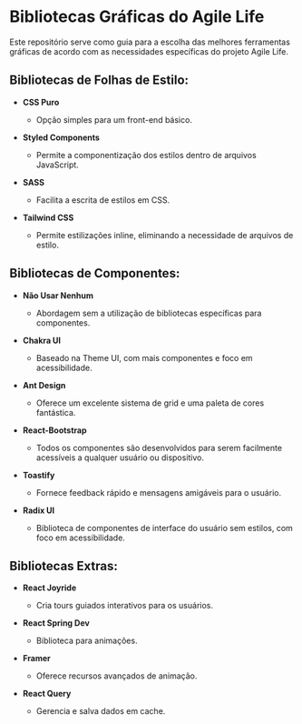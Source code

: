 # Bibliotecas Gráficas do Agile Life

Este repositório serve como guia para a escolha das melhores ferramentas gráficas de acordo com as necessidades específicas do projeto Agile Life.

## Bibliotecas de Folhas de Estilo:
- **CSS Puro**
  - Opção simples para um front-end básico.

- **Styled Components**
  - Permite a componentização dos estilos dentro de arquivos JavaScript.

- **SASS**
  - Facilita a escrita de estilos em CSS.

- **Tailwind CSS**
  - Permite estilizações inline, eliminando a necessidade de arquivos de estilo.

## Bibliotecas de Componentes:
- **Não Usar Nenhum**
  - Abordagem sem a utilização de bibliotecas específicas para componentes.

- **Chakra UI**
  - Baseado na Theme UI, com mais componentes e foco em acessibilidade.

- **Ant Design**
  - Oferece um excelente sistema de grid e uma paleta de cores fantástica.

- **React-Bootstrap**
  - Todos os componentes são desenvolvidos para serem facilmente acessíveis a qualquer usuário ou dispositivo.

- **Toastify**
  - Fornece feedback rápido e mensagens amigáveis para o usuário.

- **Radix UI**
  - Biblioteca de componentes de interface do usuário sem estilos, com foco em acessibilidade.

## Bibliotecas Extras:
- **React Joyride**
  - Cria tours guiados interativos para os usuários.

- **React Spring Dev**
  - Biblioteca para animações.

- **Framer**
  - Oferece recursos avançados de animação.

- **React Query**
  - Gerencia e salva dados em cache.

